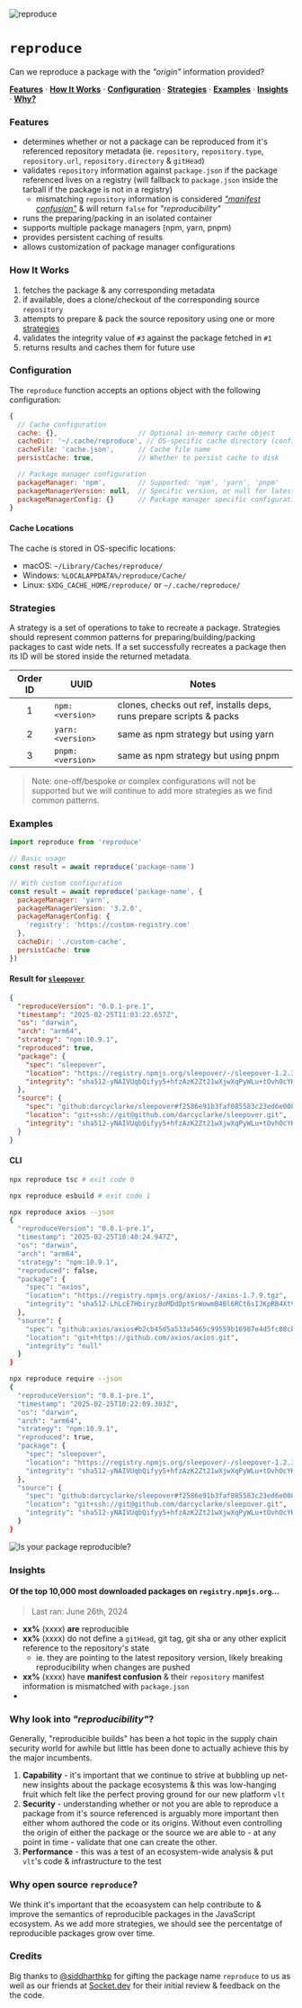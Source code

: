 ![reproduce](https://github.com/user-attachments/assets/cf9f4d5d-b78e-4fda-94d3-34a9271f012e)

# `reproduce`

Can we reproduce a package with the _"origin"_ information provided?

**[Features](#features)**
·
**[How It Works](#how-it-works)**
·
**[Configuration](#configuration)**
·
**[Strategies](#strategies)**
·
**[Examples](#examples)**
·
**[Insights](#insights)**
·
**[Why?](#why-look-into-reproducibility)**

### Features

- determines whether or not a package can be reproduced from it's referenced repository metadata (ie. `repository`, `repository.type`, `repository.url`, `repository.directory` & `gitHead`)
- validates `repository` information against `package.json` if the package referenced lives on a registry (will fallback to `package.json` inside the tarball if the package is not in a registry)
  - mismatching `repository` information is considered [_"manifest confusion"_](https://blog.vlt.sh/blog/the-massive-hole-in-the-npm-ecosystem) & will return `false` for _"reproducibility"_
- runs the preparing/packing in an isolated container
- supports multiple package managers (npm, yarn, pnpm)
- provides persistent caching of results
- allows customization of package manager configurations

### How It Works

1. fetches the package & any corresponding metadata
2. if available, does a clone/checkout of the corresponding source `repository`
3. attempts to prepare & pack the source repository using one or more [strategies](#strategies)
4. validates the integrity value of `#3` against the package fetched in `#1`
5. returns results and caches them for future use

### Configuration

The `reproduce` function accepts an options object with the following configuration:

```js
{
  // Cache configuration
  cache: {},                    // Optional in-memory cache object
  cacheDir: '~/.cache/reproduce', // OS-specific cache directory (configurable)
  cacheFile: 'cache.json',      // Cache file name
  persistCache: true,           // Whether to persist cache to disk

  // Package manager configuration
  packageManager: 'npm',        // Supported: 'npm', 'yarn', 'pnpm'
  packageManagerVersion: null,  // Specific version, or null for latest
  packageManagerConfig: {}      // Package manager specific configuration
}
```

#### Cache Locations

The cache is stored in OS-specific locations:
- macOS: `~/Library/Caches/reproduce/`
- Windows: `%LOCALAPPDATA%/reproduce/Cache/`
- Linux: `$XDG_CACHE_HOME/reproduce/` or `~/.cache/reproduce/`

### Strategies

A strategy is a set of operations to take to recreate a package. Strategies should represent common patterns for preparing/building/packing packages to cast wide nets. If a set successfully recreates a package then its ID will be stored inside the returned metadata.

| Order ID |  UUID |  Notes |
| :-: | --- | --- |
| 1 | `npm:<version>` | clones, checks out ref, installs deps, runs prepare scripts & packs |
| 2 | `yarn:<version>` | same as npm strategy but using yarn |
| 3 | `pnpm:<version>` | same as npm strategy but using pnpm |

> Note: one-off/bespoke or complex configurations will not be supported but we will continue to add more strategies as we find common patterns.

### Examples

```js
import reproduce from 'reproduce'

// Basic usage
const result = await reproduce('package-name')

// With custom configuration
const result = await reproduce('package-name', {
  packageManager: 'yarn',
  packageManagerVersion: '3.2.0',
  packageManagerConfig: {
    'registry': 'https://custom-registry.com'
  },
  cacheDir: './custom-cache',
  persistCache: true
})
```

#### Result for [`sleepover`](https://npmjs.com/package/sleepover)
```json
{
  "reproduceVersion": "0.0.1-pre.1",
  "timestamp": "2025-02-25T11:03:22.657Z",
  "os": "darwin",
  "arch": "arm64",
  "strategy": "npm:10.9.1",
  "reproduced": true,
  "package": {
    "spec": "sleepover",
    "location": "https://registry.npmjs.org/sleepover/-/sleepover-1.2.3.tgz",
    "integrity": "sha512-yNAIVUqbQifyy5+hfzAzK2Zt21wXjwXqPyWLu+tOvhOcYKG2ffUiSoBXwt/yo4KJ51IcJfUS0Uq0ktOoMWy9Yw=="
  },
  "source": {
    "spec": "github:darcyclarke/sleepover#f2586e91b3faf085583c23ed6e00819916e85c28",
    "location": "git+ssh://git@github.com/darcyclarke/sleepover.git",
    "integrity": "sha512-yNAIVUqbQifyy5+hfzAzK2Zt21wXjwXqPyWLu+tOvhOcYKG2ffUiSoBXwt/yo4KJ51IcJfUS0Uq0ktOoMWy9Yw=="
  }
}
```

#### CLI

```bash
npx reproduce tsc # exit code 0
```

```bash
npx reproduce esbuild # exit code 1
```

```bash
npx reproduce axios --json
{
  "reproduceVersion": "0.0.1-pre.1",
  "timestamp": "2025-02-25T10:40:24.947Z",
  "os": "darwin",
  "arch": "arm64",
  "strategy": "npm:10.9.1",
  "reproduced": false,
  "package": {
    "spec": "axios",
    "location": "https://registry.npmjs.org/axios/-/axios-1.7.9.tgz",
    "integrity": "sha512-LhLcE7Hbiryz8oMDdDptSrWowmB4Bl6RCt6sIJKpRB4XtVf0iEgewX3au/pJqm+Py1kCASkb/FFKjxQaLtxJvw=="
  },
  "source": {
    "spec": "github:axios/axios#b2cb45d5a533a5465c99559b16987e4d5fc08cbc",
    "location": "git+https://github.com/axios/axios.git",
    "integrity": "null"
  }
}
```

```bash
npx reproduce require --json
{
  "reproduceVersion": "0.0.1-pre.1",
  "timestamp": "2025-02-25T10:22:09.303Z",
  "os": "darwin",
  "arch": "arm64",
  "strategy": "npm:10.9.1",
  "reproduced": true,
  "package": {
    "spec": "sleepover",
    "location": "https://registry.npmjs.org/sleepover/-/sleepover-1.2.3.tgz",
    "integrity": "sha512-yNAIVUqbQifyy5+hfzAzK2Zt21wXjwXqPyWLu+tOvhOcYKG2ffUiSoBXwt/yo4KJ51IcJfUS0Uq0ktOoMWy9Yw=="
  },
  "source": {
    "spec": "github:darcyclarke/sleepover#f2586e91b3faf085583c23ed6e00819916e85c28",
    "location": "git+ssh://git@github.com/darcyclarke/sleepover.git",
    "integrity": "sha512-yNAIVUqbQifyy5+hfzAzK2Zt21wXjwXqPyWLu+tOvhOcYKG2ffUiSoBXwt/yo4KJ51IcJfUS0Uq0ktOoMWy9Yw=="
  }
}
```

![Is your package reproducible?](https://github.com/user-attachments/assets/65cb6e3f-8673-49ba-9e5c-94e80925690f)

### Insights

#### Of the top 10,000 most downloaded packages on `registry.npmjs.org`...

> Last ran: June 26th, 2024

- **xx%** (xxxx) **are** reproducible
- **xx%** (xxxx) do not define a `gitHead`, git tag, git sha or any other explicit reference to the repository's state
  - ie. they are pointing to the latest repository version, likely breaking reproducibility when changes are pushed
- **xx%** (xxxx) have **manifest confusion** & their `repository` manifest information is mismatched with `package.json`
- 


### Why look into _"reproducibility"_?

Generally, "reproducible builds" has been a hot topic in the supply chain security world for awhile but little has been done to actually achieve this by the major incumbents.

1. **Capability** - it's important that we continue to strive at bubbling up net-new insights about the package ecosystems & this was low-hanging fruit which felt like the perfect proving ground for our new platform `vlt`
2. **Security** - understanding whether or not you are able to reproduce a package from it's source referenced is arguably more important then either whom authored the code or its origins. Without even controlling the origin of either the package or the source we are able to - at any point in time - validate that one can create the other.
3. **Performance** - this was a test of an ecosystem-wide analysis & put `vlt`'s code & infrastructure to the test

### Why open source `reproduce`?

We think it's important that the ecoasystem can help contribute to & improve the semantics of reproducible packages in the JavaScript ecosystem. As we add more strategies, we should see the percentatge of reproducible packages grow over time.

### Credits

Big thanks to [@siddharthkp](https://github.com/siddharthkp) for gifting the package name `reproduce` to us as well as our friends at [Socket.dev](https://socket.dev/) for their initial review & feedback on the the code.